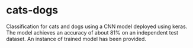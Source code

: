 # cats-dogs
Classification for cats and dogs using a CNN model deployed using keras. The model achieves an accuracy of about 81% on an independent test dataset. An instance of trained model has been provided.
